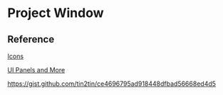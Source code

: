 # Project Window



## Reference
[Icons](https://blenderartists.org/t/icon-reference-sheets-2-79-2-80/1162781)

[UI Panels and
More](https://blender.stackexchange.com/questions/57306/how-to-create-a-custom-ui)


https://gist.github.com/tin2tin/ce4696795ad918448dfbad56668ed4d5